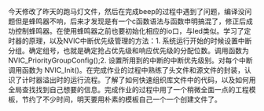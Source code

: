 今天修改了昨天的跑马灯文件，然后在完成beep的过程中遇到了问题，编译没问题但是蜂鸣器不响，后来才发现是有一个c函数语法与函数申明搞混了，修正后成功控制蜂鸣器。在使用蜂鸣器之前也要初始化相应的io口，与led类似。学习了定时器的原理，以及NVIC中断优先级管理的方法：1. 系统运行开始的时候设置中断分组。确定组号，也就是确定抢占优先级和响应优先级的分配位数。调用函数为 NVIC_PriorityGroupConfig();2. 设置所用到的中断的中断优先级别。对每个中断调用函数为 NVIC_Init()。在完成作业的过程中熟练了头文件和源文件的封装，认识了计时器溢出时的运行流程。了解了如何快速组织库文件中的代码，以及如何用全局查找找到自己想要的信息。完成作业的过程中用了一个稍微全面一点的工程模板，节约了不少时间，明天要用朴素的模板自己一个一个创建文件了。